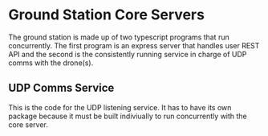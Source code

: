 # Ground Station Core Servers

The ground station is made up of two typescript programs that run concurrently. The first program is an express server that handles user REST API and the second is the consistently running service in charge of UDP comms with the drone(s). 

## UDP Comms Service

This is the code for the UDP listening service. It has to have its own package because it must be built indiviually to run concurrently with the core server.